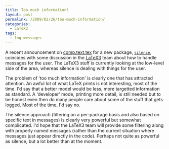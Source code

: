 ```yaml
---
title: Too much information!
layout: post
permalink: /2009/02/26/too-much-information/
categories:
  - LaTeX3
tags:
  - log messages
---
```

A recent announcement on [comp.text.tex](http://groups.google.com/group/comp.text.tex/topics) for a new package, [`silence`](https://ctan.org/pkg/silence), coincides with some discussion in the [LaTeX3](https://www.latex-project.org/latex3.html) team about how to handle messages for the user. The LaTeX3 stuff is currently looking at the low-level side of the area, whereas silence is dealing with things for the user.

The problem of 'too much information' is clearly one that has attracted attention. An awful lot of what LaTeX prints is not interesting, most of the time. I'd say that a better model would be less, more targetted information as standard. A 'developer' mode, printing more detail, is still needed but to be honest even then do many people care about some of the stuff that gets logged. Most of the time, I'd say no.

The silence approach (filtering on a per-package basis and also based on specific text in messages) is clearly very powerful but somewhat complicated. I'd hope that the LaTeX3 team will provide some filtering along with properly named messages (rather than the current situation where messages just appear directly in the code). Perhaps not quite as powerful as silence, but a lot better than at the moment.
